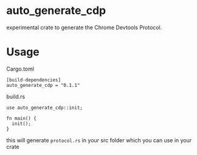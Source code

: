 # auto_generate_cdp
experimental crate to generate the Chrome Devtools Protocol.


# Usage

Cargo.toml
```
[build-dependencies]
auto_generate_cdp = "0.1.1"
```

build.rs

```
use auto_generate_cdp::init;

fn main() {
  init();
}

```

this will generate `protocol.rs` in your src folder which you can use in your crate
